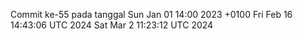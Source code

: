 Commit ke-55 pada tanggal Sun Jan 01 14:00 2023 +0100
Fri Feb 16 14:43:06 UTC 2024
Sat Mar  2 11:23:12 UTC 2024
